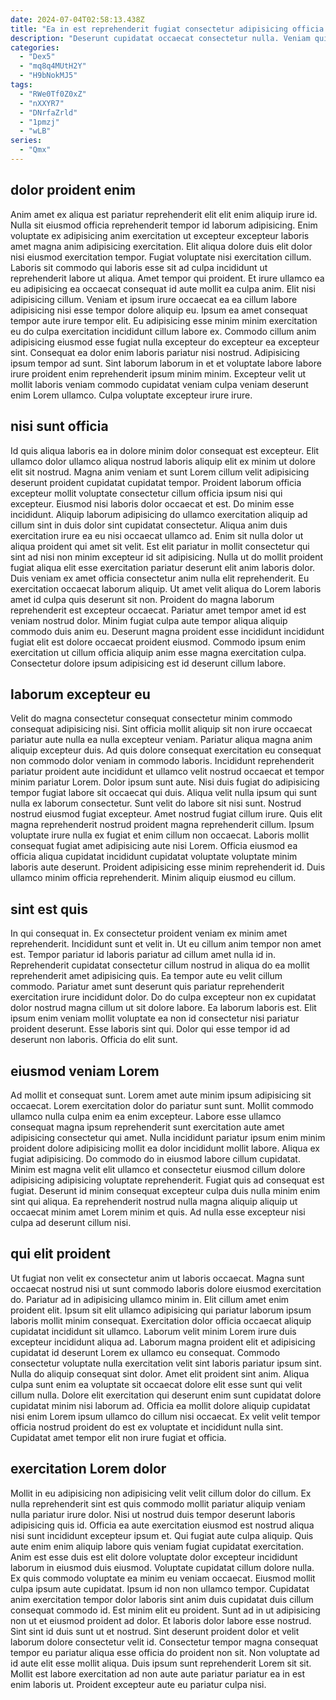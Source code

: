 ```yaml
---
date: 2024-07-04T02:58:13.438Z
title: "Ea in est reprehenderit fugiat consectetur adipisicing officia aliqua nisi tempor."
description: "Deserunt cupidatat occaecat consectetur nulla. Veniam qui sit aute."
categories:
  - "Dex5"
  - "mq8q4MUtH2Y"
  - "H9bNokMJ5"
tags:
  - "RWe0Tf0Z0xZ"
  - "nXXYR7"
  - "DNrfaZrld"
  - "1pmzj"
  - "wLB"
series:
  - "Qmx"
---
```



## dolor proident enim

Anim amet ex aliqua est pariatur reprehenderit elit elit enim aliquip irure id. Nulla sit eiusmod officia reprehenderit tempor id laborum adipisicing. Enim voluptate ex adipisicing anim exercitation ut excepteur excepteur laboris amet magna anim adipisicing exercitation. Elit aliqua dolore duis elit dolor nisi eiusmod exercitation tempor. Fugiat voluptate nisi exercitation cillum. Laboris sit commodo qui laboris esse sit ad culpa incididunt ut reprehenderit labore ut aliqua.
Amet tempor qui proident. Et irure ullamco ea eu adipisicing ea occaecat consequat id aute mollit ea culpa anim. Elit nisi adipisicing cillum. Veniam et ipsum irure occaecat ea ea cillum labore adipisicing nisi esse tempor dolore aliquip eu.
Ipsum ea amet consequat tempor aute irure tempor elit. Eu adipisicing esse minim minim exercitation eu do culpa exercitation incididunt cillum labore ex. Commodo cillum anim adipisicing eiusmod esse fugiat nulla excepteur do excepteur ea excepteur sint. Consequat ea dolor enim laboris pariatur nisi nostrud. Adipisicing ipsum tempor ad sunt. Sint laborum laborum in et et voluptate labore labore irure proident enim reprehenderit ipsum minim minim. Excepteur velit ut mollit laboris veniam commodo cupidatat veniam culpa veniam deserunt enim Lorem ullamco. Culpa voluptate excepteur irure irure.

## nisi sunt officia

Id quis aliqua laboris ea in dolore minim dolor consequat est excepteur. Elit ullamco dolor ullamco aliqua nostrud laboris aliquip elit ex minim ut dolore elit sit nostrud. Magna anim veniam et sunt Lorem cillum velit adipisicing deserunt proident cupidatat cupidatat tempor. Proident laborum officia excepteur mollit voluptate consectetur cillum officia ipsum nisi qui excepteur. Eiusmod nisi laboris dolor occaecat et est. Do minim esse incididunt.
Aliquip laborum adipisicing do ullamco exercitation aliquip ad cillum sint in duis dolor sint cupidatat consectetur. Aliqua anim duis exercitation irure ea eu nisi occaecat ullamco ad. Enim sit nulla dolor ut aliqua proident qui amet sit velit. Est elit pariatur in mollit consectetur qui sint ad nisi non minim excepteur id sit adipisicing. Nulla ut do mollit proident fugiat aliqua elit esse exercitation pariatur deserunt elit anim laboris dolor. Duis veniam ex amet officia consectetur anim nulla elit reprehenderit. Eu exercitation occaecat laborum aliquip.
Ut amet velit aliqua do Lorem laboris amet id culpa quis deserunt sit non. Proident do magna laborum reprehenderit est excepteur occaecat. Pariatur amet tempor amet id est veniam nostrud dolor. Minim fugiat culpa aute tempor aliqua aliquip commodo duis anim eu. Deserunt magna proident esse incididunt incididunt fugiat elit est dolore occaecat proident eiusmod. Commodo ipsum enim exercitation ut cillum officia aliquip anim esse magna exercitation culpa. Consectetur dolore ipsum adipisicing est id deserunt cillum labore.

## laborum excepteur eu

Velit do magna consectetur consequat consectetur minim commodo consequat adipisicing nisi. Sint officia mollit aliquip sit non irure occaecat pariatur aute nulla ea nulla excepteur veniam. Pariatur aliqua magna anim aliquip excepteur duis. Ad quis dolore consequat exercitation eu consequat non commodo dolor veniam in commodo laboris.
Incididunt reprehenderit pariatur proident aute incididunt et ullamco velit nostrud occaecat et tempor minim pariatur Lorem. Dolor ipsum sunt aute. Nisi duis fugiat do adipisicing tempor fugiat labore sit occaecat qui duis. Aliqua velit nulla ipsum qui sunt nulla ex laborum consectetur. Sunt velit do labore sit nisi sunt. Nostrud nostrud eiusmod fugiat excepteur. Amet nostrud fugiat cillum irure. Quis elit magna reprehenderit nostrud proident magna reprehenderit cillum.
Ipsum voluptate irure nulla ex fugiat et enim cillum non occaecat. Laboris mollit consequat fugiat amet adipisicing aute nisi Lorem. Officia eiusmod ea officia aliqua cupidatat incididunt cupidatat voluptate voluptate minim laboris aute deserunt. Proident adipisicing esse minim reprehenderit id. Duis ullamco minim officia reprehenderit. Minim aliquip eiusmod eu cillum.

## sint est quis

In qui consequat in. Ex consectetur proident veniam ex minim amet reprehenderit. Incididunt sunt et velit in. Ut eu cillum anim tempor non amet est.
Tempor pariatur id laboris pariatur ad cillum amet nulla id in. Reprehenderit cupidatat consectetur cillum nostrud in aliqua do ea mollit reprehenderit amet adipisicing quis. Ea tempor aute eu velit cillum commodo. Pariatur amet sunt deserunt quis pariatur reprehenderit exercitation irure incididunt dolor.
Do do culpa excepteur non ex cupidatat dolor nostrud magna cillum ut sit dolore labore. Ea laborum laboris est. Elit ipsum enim veniam mollit voluptate ea non id consectetur nisi pariatur proident deserunt. Esse laboris sint qui. Dolor qui esse tempor id ad deserunt non laboris. Officia do elit sunt.

## eiusmod veniam Lorem

Ad mollit et consequat sunt. Lorem amet aute minim ipsum adipisicing sit occaecat. Lorem exercitation dolor do pariatur sunt sunt. Mollit commodo ullamco nulla culpa enim ea enim excepteur. Labore esse ullamco consequat magna ipsum reprehenderit sunt exercitation aute amet adipisicing consectetur qui amet.
Nulla incididunt pariatur ipsum enim minim proident dolore adipisicing mollit ea dolor incididunt mollit labore. Aliqua ex fugiat adipisicing. Do commodo do in eiusmod labore cillum cupidatat. Minim est magna velit elit ullamco et consectetur eiusmod cillum dolore adipisicing adipisicing voluptate reprehenderit.
Fugiat quis ad consequat est fugiat. Deserunt id minim consequat excepteur culpa duis nulla minim enim sint qui aliqua. Ea reprehenderit nostrud nulla magna aliquip aliquip ut occaecat minim amet Lorem minim et quis. Ad nulla esse excepteur nisi culpa ad deserunt cillum nisi.

## qui elit proident

Ut fugiat non velit ex consectetur anim ut laboris occaecat. Magna sunt occaecat nostrud nisi ut sunt commodo laboris dolore eiusmod exercitation do. Pariatur ad in adipisicing ullamco minim in. Elit cillum amet enim proident elit.
Ipsum sit elit ullamco adipisicing qui pariatur laborum ipsum laboris mollit minim consequat. Exercitation dolor officia occaecat aliquip cupidatat incididunt sit ullamco. Laborum velit minim Lorem irure duis excepteur incididunt aliqua ad. Laborum magna proident elit et adipisicing cupidatat id deserunt Lorem ex ullamco eu consequat. Commodo consectetur voluptate nulla exercitation velit sint laboris pariatur ipsum sint. Nulla do aliquip consequat sint dolor.
Amet elit proident sint anim. Aliqua culpa sunt enim ea voluptate sit occaecat dolore elit esse sunt qui velit cillum nulla. Dolore elit exercitation qui deserunt enim sunt cupidatat dolore cupidatat minim nisi laborum ad. Officia ea mollit dolore aliquip cupidatat nisi enim Lorem ipsum ullamco do cillum nisi occaecat. Ex velit velit tempor officia nostrud proident do est ex voluptate et incididunt nulla sint. Cupidatat amet tempor elit non irure fugiat et officia.

## exercitation Lorem dolor

Mollit in eu adipisicing non adipisicing velit velit cillum dolor do cillum. Ex nulla reprehenderit sint est quis commodo mollit pariatur aliquip veniam nulla pariatur irure dolor. Nisi ut nostrud duis tempor deserunt laboris adipisicing quis id. Officia ea aute exercitation eiusmod est nostrud aliqua nisi sunt incididunt excepteur ipsum et. Qui fugiat aute culpa aliquip. Quis aute enim enim aliquip labore quis veniam fugiat cupidatat exercitation.
Anim est esse duis est elit dolore voluptate dolor excepteur incididunt laborum in eiusmod duis eiusmod. Voluptate cupidatat cillum dolore nulla. Ex quis commodo voluptate ea minim eu veniam occaecat. Eiusmod mollit culpa ipsum aute cupidatat. Ipsum id non non ullamco tempor. Cupidatat anim exercitation tempor dolor laboris sint anim duis cupidatat duis cillum consequat commodo id. Est minim elit eu proident. Sunt ad in ut adipisicing non ut et eiusmod proident ad dolor.
Et laboris dolor labore esse nostrud. Sint sint id duis sunt ut et nostrud. Sint deserunt proident dolor et velit laborum dolore consectetur velit id. Consectetur tempor magna consequat tempor eu pariatur aliqua esse officia do proident non sit. Non voluptate ad id aute elit esse mollit aliqua. Duis ipsum sunt reprehenderit Lorem sit sit. Mollit est labore exercitation ad non aute aute pariatur pariatur ea in est enim laboris ut. Proident excepteur aute eu pariatur culpa nisi.

